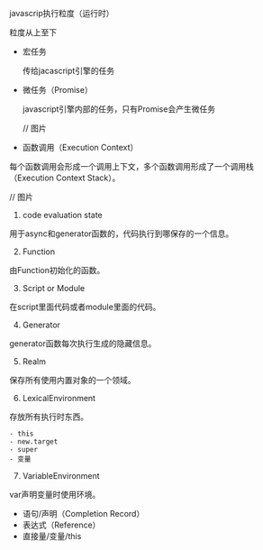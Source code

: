 javascrip执行粒度（运行时）

粒度从上至下

- 宏任务
    
    传给jacascript引擎的任务


- 微任务（Promise）

    javascript引擎内部的任务，只有Promise会产生微任务

    // 图片


- 函数调用（Execution Context）

每个函数调用会形成一个调用上下文，多个函数调用形成了一个调用栈（Execution Context Stack）。

// 图片

1. code evaluation state

用于async和generator函数的，代码执行到哪保存的一个信息。

2. Function

由Function初始化的函数。

3. Script or Module

在script里面代码或者module里面的代码。

4. Generator

generator函数每次执行生成的隐藏信息。

5. Realm

保存所有使用内置对象的一个领域。

6. LexicalEnvironment

存放所有执行时东西。

    - this
    - new.target
    - super
    - 变量

7. VariableEnvironment

var声明变量时使用环境。

- 语句/声明（Completion Record）
- 表达式（Reference）
- 直接量/变量/this